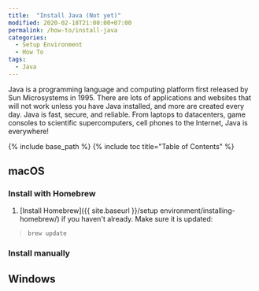 ```yaml
---
title:  "Install Java (Not yet)"
modified: 2020-02-18T21:00:00+07:00
permalink: /how-to/install-java
categories: 
  - Setup Environment
  - How To
tags:
  - Java
---
```


Java is a programming language and computing platform first released by Sun Microsystems in 1995. There are lots of applications and websites that will not work unless you have Java installed, and more are created every day. Java is fast, secure, and reliable. From laptops to datacenters, game consoles to scientific supercomputers, cell phones to the Internet, Java is everywhere!

{% include base_path %}
{% include toc title="Table of Contents" %}

## macOS
### Install with Homebrew
1. [Install Homebrew]({{ site.baseurl }}/setup environment/installing-homebrew/) if you haven't already. 
Make sure it is updated:
> `brew update`

### Install manually

## Windows

